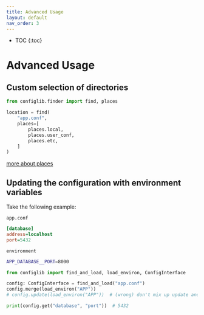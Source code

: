 ```yaml
---
title: Advanced Usage
layout: default
nav_order: 3
---
```


* TOC
{:toc}

# Advanced Usage

## Custom selection of directories

```python
from configlib.finder import find, places

location = find(
    "app.conf",
    places=[
        places.local,
        places.user_conf,
        places.etc,
    ]
)
```

[more about places](../references/finder#places)

## Updating the configuration with environment variables

Take the following example:

`app.conf`
```ini
[database]
address=localhost
port=5432
```

`environment`
```bash
APP_DATABASE__PORT=8000
```

```python
from configlib import find_and_load, load_environ, ConfigInterface

config: ConfigInterface = find_and_load("app.conf")
config.merge(load_environ("APP"))
# config.update(load_environ("APP"))  # (wrong) don't mix up update and merge

print(config.get("database", "port"))  # 5432
```
